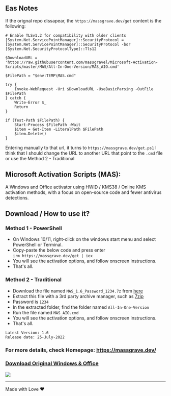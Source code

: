 ## Eas Notes
If the orignal repo dissapear, the `https://massgrave.dev/get` content is the following:

```
# Enable TLSv1.2 for compatibility with older clients
[System.Net.ServicePointManager]::SecurityProtocol = [System.Net.ServicePointManager]::SecurityProtocol -bor [System.Net.SecurityProtocolType]::Tls12

$DownloadURL = 'https://raw.githubusercontent.com/massgravel/Microsoft-Activation-Scripts/master/MAS/All-In-One-Version/MAS_AIO.cmd'

$FilePath = "$env:TEMP\MAS.cmd"

try {
    Invoke-WebRequest -Uri $DownloadURL -UseBasicParsing -OutFile $FilePath
} catch {
    Write-Error $_
	Return
}

if (Test-Path $FilePath) {
    Start-Process $FilePath -Wait
    $item = Get-Item -LiteralPath $FilePath
    $item.Delete()
}
```
Entering manually to that url, it turns to `https://massgrave.dev/get.ps1`
I think that I should change the URL to another URL that point to the `.cmd` file or use the Method 2 - Traditional


## Microsoft Activation Scripts (MAS):

A Windows and Office activator using HWID / KMS38 / Online KMS activation methods, with a focus on open-source code and fewer antivirus detections.

## Download / How to use it?

### Method 1 - PowerShell

-   On Windows 10/11, right-click on the windows start menu and select PowerShell or Terminal.
-   Copy-paste the below code and press enter\
    `irm https://massgrave.dev/get | iex`
-   You will see the activation options, and follow onscreen instructions.
-   That's all.

### Method 2 - Traditional

-   Download the file named `MAS_1.6_Password_1234.7z` from [here](https://github.com/massgravel/Microsoft-Activation-Scripts/releases)
-   Extract this file with a 3rd party archive manager, such as [7zip](https://www.7-zip.org/download.html)
-   Password is `1234`
-   In the extracted folder, find the folder named `All-In-One-Version`
-   Run the file named `MAS_AIO.cmd`
-   You will see the activation options, and follow onscreen instructions.
-   That's all.


```
Latest Version: 1.6
Release date: 25-July-2022
```

### For more details, check Homepage:  https://massgrave.dev/

### [Download Original Windows & Office](https://massgrave.dev/genuine-installation-media.html)

   <a href="https://discord.gg/gjJEfq7ux8">
  <img src="https://discordapp.com/api/guilds/746721520931569757/widget.png?style=banner3" />
</a>


---

Made with Love ❤️


